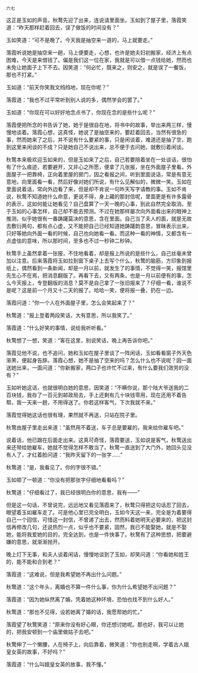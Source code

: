     六七 

   这正是玉如的声音。秋鹜先迎了出来，连说请里面坐。玉如到了屋子里，落霞笑道：“昨天那样赶着回去，误了做饭的时间没有？”

   玉如笑道：“可不是晚了。今天我是抽空来一道的，马上就要走。”

   落霞听说她是抽空来一趟，马上便要走，心想，也许是她夫妇初搬家，经济上有点困难，今天是来借钱了。偏是我们这一位在家，我就是可以借一点钱给她，然而也未免让她面子上下不去。因笑道：“何必忙，既来之，则安之，就是误了一餐饭，那也不打紧。”

   玉如道：“前天你笑我文绉绉地，现在你呢？”

   落霞道：“我也不过平常听到别人说的多，偶然学会的罢了。”

   玉如道：“你现在可以好好地念点书了，你现在念的是些什么呢？”

   落霞便把所念的书告诉了她，她于是很自在地，将书中的故事，举出来两三样，慢慢地谈着。落霞心想，这真怪，她说了是抽空来的，要赶着回去，当然有很急的事，然而她来了之后，并不说有什么要紧的事，只是闲谈着，难道还是抽了空，跑到这里来闲谈的不成？只是她自己不说出来，总不便于去问她，就敷衍着闲谈。

   秋鹜本来极欢迎玉如来的，但是玉如来了之后，自己若要陪着坐在一处谈话，很怕有了什么痕迹，若要避开，又非心之所愿，便拿了几张报，坐在外面屋子里看。外面屋子一把靠椅，正向着里屋的房门，因之看报之间，听到里面说话，常是有意无意地，向里面看一看，然后好像对她们所说，有什么见解似的，微微一笑。玉如在里面说着话，常向外边看了来，但是却不肯说一句昨天写字请教的事。玉如不肯说，秋鹜不知道她什么命意，更说不得，身上藏的那封信呢，里面更是有许多露骨的表示，这如何能让她看见？自己盘算了一天一晚的心事，到此自然完全取消。至于玉如的心事怎样，自己却不能去预测。不过在她那样屡次向外面看出来的眼神上推测，似乎她很有一番踌躇莫决的意思，含在里面。自己当了夫人的面，就是无故去敷衍两句，都有点心虚，又不能把自己已经知道她踌躇韵意思，冒昧表示出来，只好等她向外面一看的时候，自己也向她看一看。而这种一看的神情，又都含有一点虚怯的意味，所以那时间，至多也不过一秒钟二秒钟。

   秋鹜手上虽然拿着一张报，不住地看着，却是报上所说的是些什么，自己丝毫未曾加以注意。后来落霞将玉如拉到窗下桌子上去写个什么，秋鹜的脑筋，方印象到报纸上，偶然看到一条新闻，却是一月以前，就发生了的事情，不觉得一笑，报馆里先生心不在焉，把消息翻版了。再看下去，又有两条，也是一月以前便有的事，怎么今天报上，专登翻版的消息？莫不是自己拿了一张旧报来了？仔细一看，谁说不是呢？这是前一个月又十二天的报了。哈哈一笑，便将报一叠，扔在一边。

   落霞问道：“你一个人在外面屋子里，怎么会笑起来了？”

   秋鹜道：“报上登着两段笑话，大有意思，所以我笑了。”

   落霞道：“什么好笑的事情，说给我听听看。”

   秋鹜想了一想，笑道：“客在这里，别说笑话，晚上再告诉你吧。”

   落霞见他不说，也不追问，她和玉如在屋子里谈了一阵闲话，玉如看看窗子外天色渐黑，便起身告辞。落霞心想，她不是抽了空来的吗？怎么什么也不说呢？因一面送她出来，一面问道：“你新搬家，两口子也许忙不过来，有什么要我们效劳的没有？”

   玉如听她这话，也就很明白她的意思，因笑道：“不瞒你说，那个陆大爷送我的二百块钱，我存了一百元到邮政局去，手上还剩有几十块钱零用，现在还用不着告帮。我一天来一趟，不用得送了。你若这样客气，下次我就不来。”

   落霞觉得她这话也很有理，果然就不再送，只站在院子里。

   秋鹜由屋子里走出来道：“虽然用不着送，车子总是要雇的，我来给你雇车吧。”

   说着话，他已跟在后面走出来。这真可奇怪，落霞要送，玉如说是客气，秋鹜送出来还带给她雇车，她就不觉得怎样不敢当了。秋鹜一直送到了大门外，她回头见没有人了，才红着脸问道：“我昨天留下的一张字……”

   秋鹜道：“是，我看见了。你的字很不错。”

   玉如顿了一顿道：“你没有把那张字仔细地看看吗？”

   秋鹜道：“仔细看过了，我已经很明白你的意思，我有——”

   但是这一句话，不曾说完，远远地又看见落霞来了，秋鹜只得把这句话忍了回去，眼望着玉如雇车走了。可是他心里已完全明白，玉如今天这一来，完全是为着要得自己一个回信，可惜这一封信，不曾递了出去，然而料着她明天必要来的，把这封信再修改几句，还说热烈一点，似乎也不要紧，固然，我已不能娶她，就是不娶她，能将我爱她的目的，完全达到，也是一件快事了。秋鹜有了这种思想，把要避嫌的意思，就渐渐抛开。

   晚上灯下无事，和夫人谈着闲话，慢慢地谈到了玉如，却笑问道：“你看她和姓王的，能不能和合到老？”

   落霞道：“这难说，但是我希望她不再出什么问题。”

   秋鹜道：“这个年头，离婚也不算一件什么事，你为什么希望她不出问题？”

   落霞道：“因为她纵然离了婚，凭着她这种环境，恐怕也找不到什么好人。”

   秋鹜道：“那也不见得，设若她离了婚的话，我愿帮她的忙。”

   落霞望了秋鹜笑道：“原来你没有好心眼，你还想讨她呢。那也好，我可以让她的，把我安顿到一个庙里做姑子去吧。”

   秋鹜伸了一个懒腰，人在椅子上，向后靠着，微笑道：“你也别走啊，学着古人娥皇女英的故事，不好吗？”

   落霞道：“什么叫娥皇女英的故事，我不懂。”


